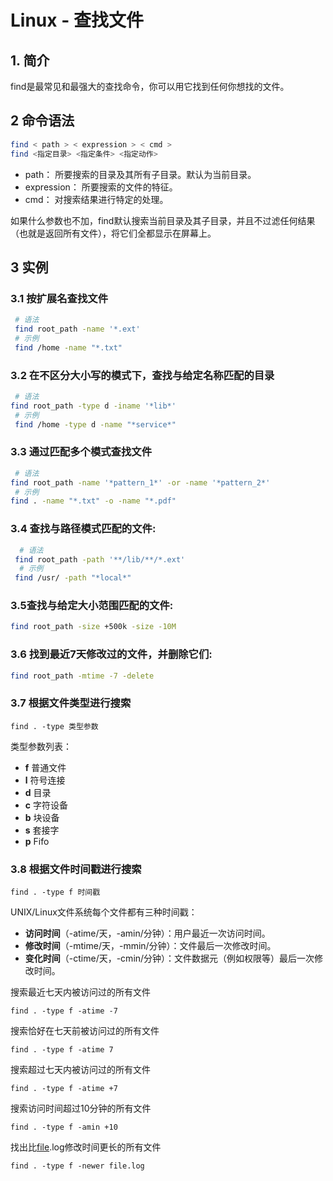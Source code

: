# Linux - 查找文件

## 1. 简介

find是最常见和最强大的查找命令，你可以用它找到任何你想找的文件。 

## 2 命令语法

```bash
find < path > < expression > < cmd >
find <指定目录> <指定条件> <指定动作>
```

- path： 所要搜索的目录及其所有子目录。默认为当前目录。
- expression： 所要搜索的文件的特征。
- cmd： 对搜索结果进行特定的处理。

如果什么参数也不加，find默认搜索当前目录及其子目录，并且不过滤任何结果（也就是返回所有文件），将它们全都显示在屏幕上。

## 3 实例

### 3.1 按扩展名查找文件

```bash
 # 语法
 find root_path -name '*.ext'
 # 示例
 find /home -name "*.txt"
```

### 3.2 在不区分大小写的模式下，查找与给定名称匹配的目录

```bash
 # 语法
find root_path -type d -iname '*lib*'
 # 示例
 find /home -type d -name "*service*"
```

### 3.3 通过匹配多个模式查找文件

```bash
 # 语法
find root_path -name '*pattern_1*' -or -name '*pattern_2*'
 # 示例
find . -name "*.txt" -o -name "*.pdf" 
```

### 3.4 查找与路径模式匹配的文件:

```bash
  # 语法
 find root_path -path '**/lib/**/*.ext'
  # 示例
 find /usr/ -path "*local*"
```

### 3.5查找与给定大小范围匹配的文件:

```bash
find root_path -size +500k -size -10M
```

### 3.6 找到最近7天修改过的文件，并删除它们:

```bash
find root_path -mtime -7 -delete
```

### 3.7 根据文件类型进行搜索

```
find . -type 类型参数
```

类型参数列表：

- **f** 普通文件
- **l** 符号连接
- **d** 目录
- **c** 字符设备
- **b** 块设备
- **s** 套接字
- **p** Fifo

### 3.8 根据文件时间戳进行搜索

```
find . -type f 时间戳
```

UNIX/Linux文件系统每个文件都有三种时间戳：

- **访问时间**（-atime/天，-amin/分钟）：用户最近一次访问时间。
- **修改时间**（-mtime/天，-mmin/分钟）：文件最后一次修改时间。
- **变化时间**（-ctime/天，-cmin/分钟）：文件数据元（例如权限等）最后一次修改时间。

搜索最近七天内被访问过的所有文件

```
find . -type f -atime -7
```

搜索恰好在七天前被访问过的所有文件

```
find . -type f -atime 7
```

搜索超过七天内被访问过的所有文件

```
find . -type f -atime +7
```

搜索访问时间超过10分钟的所有文件

```
find . -type f -amin +10
```

找出比[file](http://man.linuxde.net/file).log修改时间更长的所有文件

```
find . -type f -newer file.log
```

### 